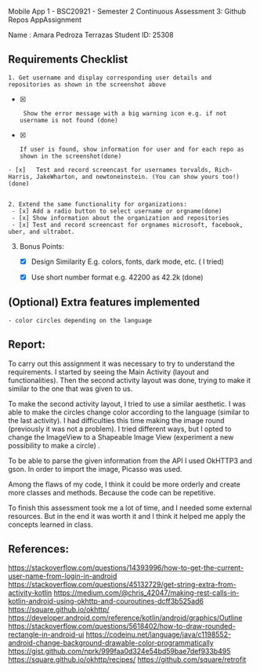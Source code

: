 Mobile App 1 - BSC20921 - Semester 2
Continuous Assessment 3: Github Repos AppAssignment

Name : Amara Pedroza Terrazas 
Student ID: 25308

## Requirements Checklist
    1. Get username and display corresponding user details and repositories as shown in the screenshot above
   - [x]      Show the error message with a big warning icon e.g. if not username is not found (done)
   - [x]     If user is found, show information for user and for each repo as shown in the screenshot(done)
    - [x]   Test and record screencast for usernames torvalds, Rich-Harris, JakeWharton, and newtoneinstein. (You can show yours too!)(done)


    2. Extend the same functionality for organizations:
     - [x] Add a radio button to select username or orgname(done)
     - [x] Show information about the organization and repositories
     - [x] Test and record screencast for orgnames microsoft, facebook, uber, and ultrabot.
     
   3. Bonus Points:
      - [x] Design Similarity E.g. colors, fonts, dark mode, etc. ( I tried)
      - [x] Use short number format e.g. 42200 as 42.2k (done)


## (Optional) Extra features implemented
    - color circles depending on the language

## Report:
To carry out this assignment it was necessary to try to understand the requirements. I started by seeing the Main Activity (layout and functionalities).
Then the second activity layout was done, trying to make it similar to the one that was given to us.

To make the second activity layout, I tried to use a similar aesthetic. I was able to make the circles change color according to the language (similar to the last activity). I had difficulties this time making the image round (previously it was not a problem). I tried different ways, but I opted to change the ImageView to a Shapeable Image View (experiment a new possibility to make a circle) .

To be able to parse the given information from the API I used OkHTTP3 and gson. In order to import the image, Picasso was used.

Among the flaws of my code, I think it could be more orderly and create more classes and methods. Because the code can be repetitive.

To finish this assessment took me a lot of time, and I needed some external resources. But in the end it was worth it and I think it helped me apply the concepts learned in class. 





## References:
https://stackoverflow.com/questions/14393996/how-to-get-the-current-user-name-from-login-in-android
https://stackoverflow.com/questions/45132729/get-string-extra-from-activity-kotlin
https://medium.com/@chris_42047/making-rest-calls-in-kotlin-android-using-okhttp-and-couroutines-dcff3b525ad6
https://square.github.io/okhttp/
https://developer.android.com/reference/kotlin/android/graphics/Outline
https://stackoverflow.com/questions/5618402/how-to-draw-rounded-rectangle-in-android-ui
https://codeinu.net/language/java/c1198552-android-change-background-drawable-color-programmatically
https://gist.github.com/nprk/999faa0d324e54bd59bae7def933b495
https://square.github.io/okhttp/recipes/
https://github.com/square/retrofit
